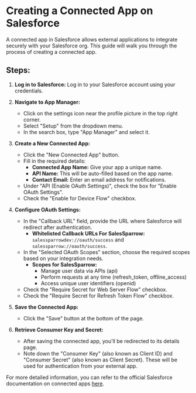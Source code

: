# Creating a Connected App on Salesforce

A connected app in Salesforce allows external applications to integrate securely with your Salesforce org. This guide will walk you through the process of creating a connected app.

## Steps:

1. **Log in to Salesforce:**
   Log in to your Salesforce account using your credentials.

2. **Navigate to App Manager:**
   - Click on the settings icon near the profile picture in the top right corner.
   - Select "Setup" from the dropdown menu.
   - In the search box, type "App Manager" and select it.

3. **Create a New Connected App:**
   - Click the "New Connected App" button.
   - Fill in the required details:
     - **Connected App Name:** Give your app a unique name.
     - **API Name:** This will be auto-filled based on the app name.
     - **Contact Email:** Enter an email address for notifications.
   - Under "API (Enable OAuth Settings)", check the box for "Enable OAuth Settings".
   - Check the "Enable for Device Flow" checkbox.

4. **Configure OAuth Settings:**
   - In the "Callback URL" field, provide the URL where Salesforce will redirect after authentication.
      - **Whitelisted Callback URLs For SalesSparrow:** `salessparrowdev://oauth/success` and `salessparrow://oauth/success`.
   - In the "Selected OAuth Scopes" section, choose the required scopes based on your integration needs.
      - **Scopes for SalesSparrow:**
         - Manage user data via APIs (api)
         - Perform requests at any time (refresh_token, offline_access)
         - Access unique user identifiers (openid)
   - Check the "Require Secret for Web Server Flow" checkbox.
   - Check the "Require Secret for Refresh Token Flow" checkbox.

5. **Save the Connected App:**
   - Click the "Save" button at the bottom of the page.

6. **Retrieve Consumer Key and Secret:**
   - After saving the connected app, you'll be redirected to its details page.
   - Note down the "Consumer Key" (also known as Client ID) and "Consumer Secret" (also known as Client Secret). These will be used for authentication from your external app.

For more detailed information, you can refer to the official Salesforce documentation on connected apps [here](#https://help.salesforce.com/s/articleView?id=sf.connected_app_create.htm&type=5).
